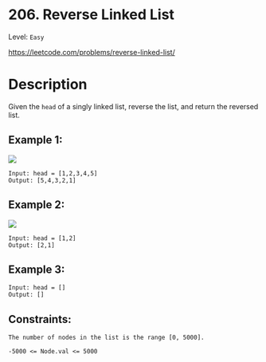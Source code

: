 # 206. Reverse Linked List
Level: `Easy`

https://leetcode.com/problems/reverse-linked-list/

# Description

Given the `head` of a singly linked list, reverse the list, and return the reversed list.


## Example 1:

<img src="https://assets.leetcode.com/uploads/2021/02/19/rev1ex1.jpg">

    Input: head = [1,2,3,4,5]
    Output: [5,4,3,2,1]


## Example 2:

<img src="https://assets.leetcode.com/uploads/2021/02/19/rev1ex2.jpg">

    Input: head = [1,2]
    Output: [2,1]

## Example 3:

    Input: head = []
    Output: []


## Constraints:

`The number of nodes in the list is the range [0, 5000].`

`-5000 <= Node.val <= 5000`